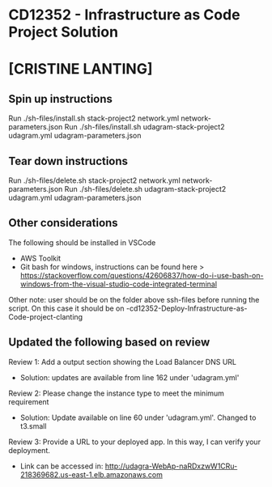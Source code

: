 # CD12352 - Infrastructure as Code Project Solution
# [CRISTINE LANTING]

## Spin up instructions
Run ./sh-files/install.sh stack-project2 network.yml network-parameters.json
Run ./sh-files/install.sh udagram-stack-project2 udagram.yml udagram-parameters.json
## Tear down instructions
Run ./sh-files/delete.sh stack-project2 network.yml network-parameters.json
Run ./sh-files/delete.sh udagram-stack-project2 udagram.yml udagram-parameters.json

## Other considerations
The following should be installed in VSCode
- AWS Toolkit
- Git bash for windows, instructions can be found here > https://stackoverflow.com/questions/42606837/how-do-i-use-bash-on-windows-from-the-visual-studio-code-integrated-terminal

Other note: user should be on the folder above ssh-files before running the script. On this case it should be on -cd12352-Deploy-Infrastructure-as-Code-project-clanting

## Updated the following based on review
Review 1: Add a output section showing the Load Balancer DNS URL
- Solution: updates are available from line 162 under 'udagram.yml'

Review 2: Please change the instance type to meet the minimum requirement
- Solution: Update available on line 60 under 'udagram.yml'. Changed to t3.small

Review 3: Provide a URL to your deployed app. In this way, I can verify your deployment.
- Link can be accessed in: http://udagra-WebAp-naRDxzwW1CRu-218369682.us-east-1.elb.amazonaws.com